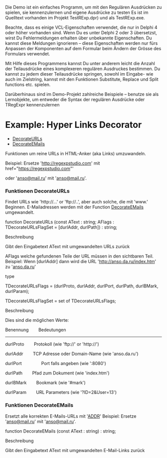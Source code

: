 Die Demo ist ein einfaches Programm, um mit den Regulären Ausdrücken zu
spielen, sie kennenzulernen und eigene Ausdrücke zu testen Es ist im
Quelltext vorhanden im Projekt TestRExp.dpr) und als TestRExp.exe.

Beachte, dass es einige VCL-Eigenschaften verwendet, die nur in Delphi 4
oder höher vorhanden sind. Wenn Du es unter Delphi 2 oder 3 übersetzst,
wirst Du Fehlermeldungen erhalten über unbekannte Eigenschaften. Du
kannst diese Meldungen ignorieren – diese Eigenschaften werden nur fürs
Anpassen der Komponenten auf dem Formular beim Ändern der Grösse des
Formulars verwendet.

Mit Hilfe dieses Programmens kannst Du unter anderem leicht die Anzahl
der Teilausdrücke eines komplexeren regulären Ausdruckes bestimmen. Du
kannst zu jedem dieser Teilausdrücke springen, sowohl im Eingabe- wie
auch im Zielstring, kannst mit den Funktionen Substitute, Replace und
Split functions etc. spielen.

Darüberhinaus sind im Demo-Projekt zahlreiche Beispiele – benutze sie
als Lernobjekte, um entweder die Syntax der regulären Ausdrücke oder
TRegExpr kennenzulernen

Example: Hyper Links Decorator
==============================
* [DecorateURLs](#decorateurls)  
* [DecorateEMails](#decorateemails)

Funktionen um reine URLs in HTML-Anker (aka Links) umzuwandeln.

Beispiel: Ersetze 'http://regexpstudio.com' mit
href="https://regexpstudio.com"'

oder 'anso@mail.ru' mit '<a
href="mailto:anso@mail.ru">anso@mail.ru</a>'.

<a name="decorateurls"></a>
### Funktionen DecorateURLs

Findet URLs wie 'http://...' or 'ftp://..', aber auch solche, die mit
'www.' Beginnen. E-Mailadressen werden mit der Function
[DecorateEMails](#hyperlinksdecorator.html#decorateemails) umgewandelt.

function DecorateURLs (const AText : string; AFlags :
TDecorateURLsFlagSet = \[durlAddr, durlPath\]) : string;

Beschreibung

Gibt den Eingabetext AText mit umgewandelten URLs zurück

AFlags welche gefundenen Teile der URL müssen in den sichtbaren Teil.
Beispiel: Wenn \[durlAddr\] dann wird die URL
'http://anso.da.ru/index.htm' zu '<a
href="http://anso.da.ru/index.htm">anso.da.ru</a>'

type

 TDecorateURLsFlags = (durlProto, durlAddr, durlPort, durlPath,
durlBMark, durlParam);

 TDecorateURLsFlagSet = set of TDecorateURLsFlags;

Beschreibung

Dies sind die möglichen Werte:

Benennung        Bedeutungen

------------------------------------------------------------------------

durlProto        Protokoll (wie 'ftp://' or 'http://')

durlAddr        TCP Adresse oder Domain-Name (wie 'anso.da.ru')

durlPort                Port falls angeben (wie ':8080')

durlPath        Pfad zum Dokument (wie 'index.htm')

durlBMark        Bookmark (wie '\#mark')

durlParam        URL Parameters (wie '?ID=2&User=13')
 
<a name="decorateemails"></a>
### Funktionen DecorateEMails
Ersetzt alle korrekten E-Mails-URLs mit '<a
href="mailto:ADDR">ADDR</a>' Beispiel: Ersetze 'anso@mail.ru'
mit '<a href="mailto:anso@mail.ru">anso@mail.ru</a>'.

function DecorateEMails (const AText : string) : string;

Beschreibung

Gibt den Eingabetext AText mit umgewandelten E-Mail-Links zurück

